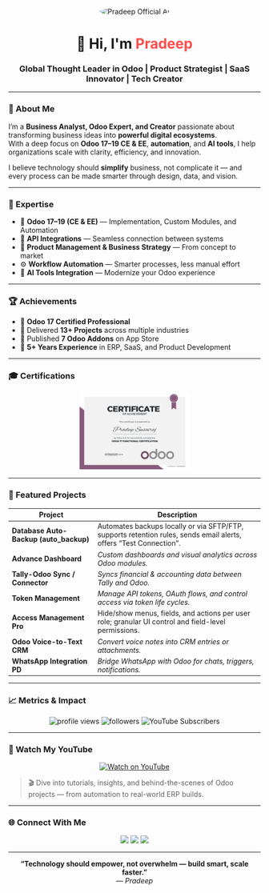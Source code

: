 <!-- Banner / Profile Image -->
<p align="center">
  <img src="https://avatars.githubusercontent.com/u/88648255?v=4" width="180" height="180" style="border-radius:50%;" alt="Pradeep Official AI"/>
</p>

<h1 align="center">👋 Hi, I'm <span style="color:#ff4d4d;">Pradeep</span></h1>
<h3 align="center">Global Thought Leader in Odoo | Product Strategist | SaaS Innovator | Tech Creator</h3>

---

### 🚀 About Me
I’m a **Business Analyst, Odoo Expert, and Creator** passionate about transforming business ideas into **powerful digital ecosystems**.  
With a deep focus on **Odoo 17–19 CE & EE**, **automation**, and **AI tools**, I help organizations scale with clarity, efficiency, and innovation.

I believe technology should **simplify** business, not complicate it — and every process can be made smarter through design, data, and vision.

---

### 💼 Expertise
- 🧩 **Odoo 17–19 (CE & EE)** — Implementation, Custom Modules, and Automation  
- 🔗 **API Integrations** — Seamless connection between systems  
- 🧠 **Product Management & Business Strategy** — From concept to market  
- ⚙️ **Workflow Automation** — Smarter processes, less manual effort  
- 🤖 **AI Tools Integration** — Modernize your Odoo experience  

---

### 🏆 Achievements
- 🥇 **Odoo 17 Certified Professional**  
- 🚀 Delivered **13+ Projects** across multiple industries  
- 🧩 Published **7 Odoo Addons** on App Store  
- 💼 **5+ Years Experience** in ERP, SaaS, and Product Development  

---

### 🎓 Certifications
<p align="center">
  <img src="https://github.com/PradeepOfficialAi/Profiles/blob/main/Odoo%2017%20Certification.png" width="220" alt="Odoo Certification"/>
</p>

---

### 🌟 Featured Projects

| Project | Description |
|---|---|
| **Database Auto-Backup (auto_backup)** | Automates backups locally or via SFTP/FTP, supports retention rules, sends email alerts, offers “Test Connection”. |
| **Advance Dashboard** | *Custom dashboards and visual analytics across Odoo modules.* |
| **Tally-Odoo Sync / Connector** | *Syncs financial & accounting data between Tally and Odoo.* |
| **Token Management** | *Manage API tokens, OAuth flows, and control access via token life cycles.* |
| **Access Management Pro** | Hide/show menus, fields, and actions per user role; granular UI control and field-level permissions. |
| **Odoo Voice-to-Text CRM** | *Convert voice notes into CRM entries or attachments.* |
| **WhatsApp Integration PD** | *Bridge WhatsApp with Odoo for chats, triggers, notifications.* |


---

### 📈 Metrics & Impact
<p align="center">
  <img src="https://komarev.com/ghpvc/?username=PradeepOfficialAi&label=Profile%20Views&color=ff4d4d&style=for-the-badge" alt="profile views"/>
  <img src="https://img.shields.io/github/followers/PradeepOfficialAi?style=for-the-badge&color=blue" alt="followers"/>
  <img src="https://img.shields.io/youtube/channel/subscribers/UCkbr9ZGQwc4k6UWshwhBGeQ?style=for-the-badge&label=YouTube%20Subscribers&color=red" alt="YouTube Subscribers"/>
</p>

---

### 🎥 Watch My YouTube
<p align="center">
  <a href="https://www.youtube.com/@PradeepSusairaj" target="_blank">
    <img src="https://img.shields.io/badge/▶️%20Watch%20on%20YouTube-red?style=for-the-badge&logo=youtube" alt="Watch on YouTube"/>
  </a>
</p>

> 🎬 Dive into tutorials, insights, and behind-the-scenes of Odoo projects — from automation to real-world ERP builds.

---

### 🌐 Connect With Me
<p align="center">
  <a href="https://www.linkedin.com/in/pradeep-susairaj"><img src="https://img.shields.io/badge/LinkedIn-blue?style=for-the-badge&logo=linkedin"/></a>
  <a href="mailto:pradeep.official.ai@gmail.com"><img src="https://img.shields.io/badge/Email-D14836?style=for-the-badge&logo=gmail&logoColor=white"/></a>
  <a href="https://www.youtube.com/@PradeepSusairaj"><img src="https://img.shields.io/badge/YouTube-red?style=for-the-badge&logo=youtube&logoColor=white"/></a>
</p>

---

<p align="center">
  <b>“Technology should empower, not overwhelm — build smart, scale faster.”</b><br/>
  <i>— Pradeep</i>
</p>
